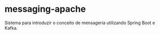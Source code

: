 # messaging-apache
Sistema para introduzir o conceito de mensageria utilizando Spring Boot e Kafka.
